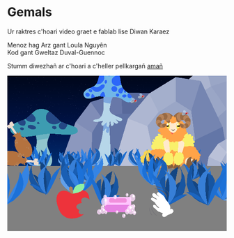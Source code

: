 # Gemals
Ur raktres c'hoari video graet e fablab lise Diwan Karaez

Menoz hag Arz gant Loula Nguyên<br>
Kod gant Gweltaz Duval-Guennoc

Stumm diwezhañ ar c'hoari a c'heller pellkargañ [amañ](res/gemals_20210726.apk)

![skeudenn](/res/capture.png)
